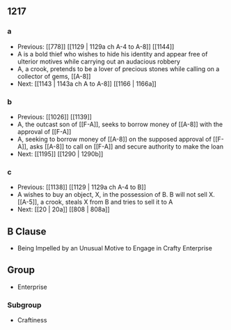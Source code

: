 ## 1217
### a
- Previous: [[778]] [[1129 | 1129a ch A-4 to A-8]] [[1144]] 
- A is a bold thief who wishes to hide his identity and appear free of ulterior motives while carrying out an audacious robbery
- A, a crook, pretends to be a lover of precious stones while calling on a collector of gems, [[A-8]]
- Next: [[1143 | 1143a ch A to A-8]] [[1166 | 1166a]] 

### b
- Previous: [[1026]] [[1139]] 
- A, the outcast son of [[F-A]], seeks to borrow money of [[A-8]] with the approval of [[F-A]]
- A, seeking to borrow money of [[A-8]] on the supposed approval of [[F-A]], asks [[A-8]] to call on [[F-A]] and secure authority to make the loan
- Next: [[1195]] [[1290 | 1290b]] 

### c
- Previous: [[1138]] [[1129 | 1129a ch A-4 to B]] 
- A wishes to buy an object, X, in the possession of B. B will not sell X. [[A-5]], a crook, steals X from B and tries to sell it to A
- Next: [[20 | 20a]] [[808 | 808a]] 

## B Clause
- Being Impelled by an Unusual Motive to Engage in Crafty Enterprise

## Group
- Enterprise

### Subgroup
- Craftiness

